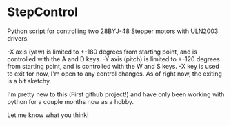 # StepControl
Python script for controlling two 28BYJ-48 Stepper motors with ULN2003 drivers.

-X axis (yaw) is limited to +-180 degrees from starting point, and is controlled with the A and D keys.
-Y axis (pitch) is limited to +-120 degrees from starting point, and is controlled with the W and S keys.
-X key is used to exit for now, I'm open to any control changes. As of right now, the exiting is a bit sketchy.

I'm pretty new to this (First github project!) and have only been working with python for a couple months now as a hobby.

Let me know what you think!
